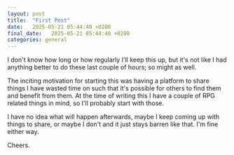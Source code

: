 ```yaml
---
layout: post
title:  "First Post"
date:   2025-05-21 05:44:40 +0200
final_date:   2025-05-21 05:44:40 +0200
categories: general
---
```

I don't know how long or how regularly I'll keep this up, but it's not like I had anything better to do these last couple of hours; so might as well.

The inciting motivation for starting this was having a platform to share things I have wasted time on such that it's possible for others to find them and benefit from them. At the time of writing this I have a couple of RPG related things in mind, so I'll probably start with those. 

I have no idea what will happen afterwards, maybe I keep coming up with things to share, or maybe I don't and it just stays barren like that. I'm fine either way.

Cheers.

